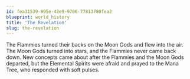 ```yaml
---
id: fea31539-895e-42e9-9706-77813780fea2
blueprint: world_history
title: 'The Revelation'
slug: the-revelation
---
```

The Flammies turned their backs on the Moon Gods and flew into the air. The Moon Gods turned into stars, and the Flammies never came back down. New concepts came about after the Flammies and the Moon Gods departed, but the Elemental Spirits were afraid and prayed to the Mana Tree, who responded with soft pulses.